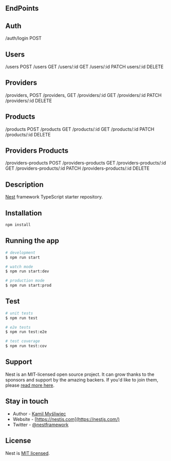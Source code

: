 ## EndPoints

Auth
----------------------

/auth/login                   POST

Users
----------------------

/users                        POST
/users                        GET
/users/:id                    GET
/users/:id                    PATCH
users/:id                     DELETE

Providers
----------------------

/providers,                   POST
/providers,                   GET
/providers/:id                GET
/providers/:id                PATCH
/providers/:id                DELETE

Products
----------------------

/products                     POST
/products                     GET
/products/:id                 GET
/products/:id                 PATCH
/products/:id                 DELETE

Providers Products
-----------------------

/providers-products           POST
/providers-products           GET
/providers-products/:id       GET
/providers-products/:id       PATCH
/providers-products/:id       DELETE


## Description

[Nest](https://github.com/nestjs/nest) framework TypeScript starter repository.

## Installation

```bash
npm install
```

## Running the app

```bash
# development
$ npm run start

# watch mode
$ npm run start:dev

# production mode
$ npm run start:prod
```

## Test

```bash
# unit tests
$ npm run test

# e2e tests
$ npm run test:e2e

# test coverage
$ npm run test:cov
```

## Support

Nest is an MIT-licensed open source project. It can grow thanks to the sponsors and support by the amazing backers. If you'd like to join them, please [read more here](https://docs.nestjs.com/support).

## Stay in touch

- Author - [Kamil Myśliwiec](https://kamilmysliwiec.com)
- Website - [https://nestjs.com](https://nestjs.com/)
- Twitter - [@nestframework](https://twitter.com/nestframework)

## License

Nest is [MIT licensed](LICENSE).
